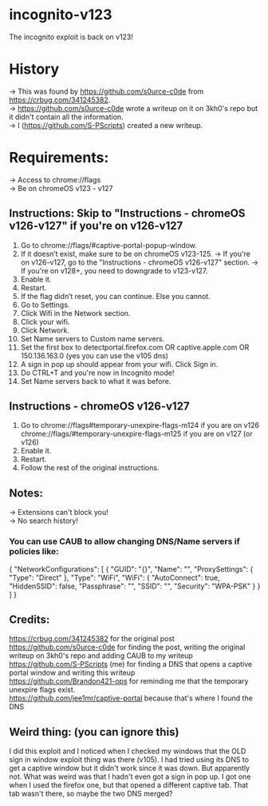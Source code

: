 # incognito-v123
The incognito exploit is back on v123!

# History
-> This was found by https://github.com/s0urce-c0de from https://crbug.com/341245382. <br> 
-> https://github.com/s0urce-c0de wrote a writeup on it on 3kh0's repo but it didn't contain all the information. <br> 
-> I (https://github.com/S-PScripts) created a new writeup. <br> 

# Requirements:
-> Access to chrome://flags <br> 
-> Be on chromeOS v123 - v127 <br> 

## Instructions: Skip to "Instructions - chromeOS v126-v127" if you're on v126-v127
1. Go to chrome://flags/#captive-portal-popup-window.
2. If it doesn’t exist, make sure to be on chromeOS v123-125.
   -> If you're on v126-v127, go to the "Instructions - chromeOS v126-v127" section.
   -> If you're on v128+, you need to downgrade to v123-v127.
3. Enable it.
4. Restart.
5. If the flag didn’t reset, you can continue. Else you cannot.
6. Go to Settings.
7. Click Wifi in the Network section.
8. Click your wifi.
9. Click Network.
10. Set Name servers to Custom name servers.
11. Set the first box to detectportal.firefox.com OR captive.apple.com OR 150.136.163.0 (yes you can use the v105 dns)
12. A sign in pop up should appear from your wifi. Click Sign in.
13. Do CTRL+T and you're now in Incognito mode!
14. Set Name servers back to what it was before.

## Instructions - chromeOS v126-v127
1. Go to chrome://flags#temporary-unexpire-flags-m124 if you are on v126
         chrome://flags/#temporary-unexpire-flags-m125 if you are on v127 (or v126)
2. Enable it.
3. Restart.
4. Follow the rest of the original instructions.

## Notes:
-> Extensions can't block you! <br>
-> No search history! <br>

### You can use CAUB to allow changing DNS/Name servers if policies like:

{
   "NetworkConfigurations": [ {
      "GUID": "{<redacted>}",
      "Name": "<redacted>",
      "ProxySettings": {
         "Type": "Direct"
      },
      "Type": "WiFi",
      "WiFi": {
         "AutoConnect": true,
         "HiddenSSID": false,
         "Passphrase": "<redacted>",
         "SSID": "<redacted>",
         "Security": "WPA-PSK"
      }
   } ]
}


## Credits:
https://crbug.com/341245382 for the original post <br>
https://github.com/s0urce-c0de for finding the post, writing the original writeup on 3kh0's repo and adding CAUB to my writeup <br>
https://github.com/S-PScripts (me) for finding a DNS that opens a captive portal window and writing this writeup <br>
https://github.com/Brandon421-ops for reminding me that the temporary unexpire flags exist. <br>
https://github.com/jee1mr/captive-portal because that's where I found the DNS <br>

## Weird thing: (you can ignore this)
I did this exploit and I noticed when I checked my windows that the OLD sign in window exploit thing was there (v105). I had tried using its DNS to get a captive window but it didn't work since it was down. But apparently not. What was weird was that I hadn't even got a sign in pop up. I got one when I used the firefox one, but that opened a different captive tab. That tab wasn't there, so maybe the two DNS merged?

